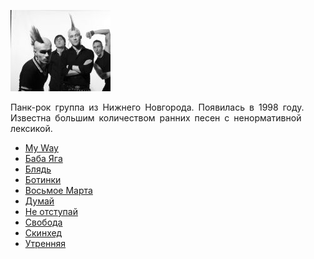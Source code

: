 ![](fpg.jpg)

Панк-рок группа из Нижнего Новгорода. Появилась в 1998 году.  
Известна большим количеством ранних песен с ненормативной лексикой.

* [My Way](My%20Way)
* [Баба Яга](Баба%20Яга)
* [Блядь](Блядь)
* [Ботинки](Ботинки)
* [Восьмое Марта](Восьмое%20Марта)
* [Думай](Думай)
* [Не отступай](Не%20отступай)
* [Свобода](Свобода)
* [Скинхед](Скинхед)
* [Утренняя](Утренняя)